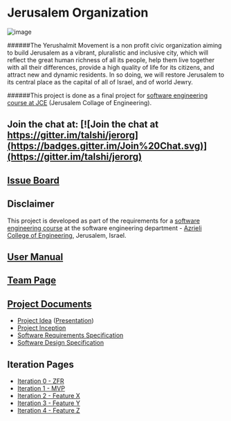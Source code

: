 # Jerusalem Organization

![image](http://yerushalmim.info/wp-content/themes/yerushalmim/images/logo.png)

######The Yerushalmit Movement is a non profit civic organization aiming to build Jerusalem as a vibrant, pluralistic and inclusive city, which will reflect the great human richness of all its people, help them live together with all their differences, provide a high quality of life for its citizens, and attract new and dynamic residents. In so doing, we will restore Jerusalem to its central place as the capital of all of Israel, and of world Jewry.

######This project is done as a final project for [software engineering course at JCE](https://github.com/jce-il/se-class) (Jerusalem Collage of Engineering).

## Join the chat at: [![Join the chat at https://gitter.im/talshi/jerorg](https://badges.gitter.im/Join%20Chat.svg)](https://gitter.im/talshi/jerorg)


## [Issue Board](https://github.com/talshi/jerorg/issues)

## Disclaimer
This project is developed as part of the requirements for a [software engineering course](https://github.com/jce-il/se-class/wiki) at the software engineering department - [Azrieli College of Engineering](http://www.jce.ac.il/), Jerusalem, Israel.

## [User Manual](../../wiki/user-manual)

## [Team Page](../../wiki/team)

## [Project Documents](../../wiki)
- [Project Idea](https://github.com/talshi/jerorg/raw/master/Project%20Idea.pdf) ([Presentation](https://github.com/talshi/jerorg/raw/master/Project%20Idea%20-%20slide.pptx))
- [Project Inception](../../wiki/inception)
- [Software Requirements Specification](../../wiki/srs)
- [Software Design Specification](../../wiki/sds)

## Iteration Pages
- [Iteration 0 - ZFR](../../wiki/iter0-zfr)
- [Iteration 1 - MVP]()
- [Iteration 2 - Feature X]()
- [Iteration 3 - Feature Y]()
- [Iteration 4 - Feature Z]()
